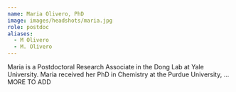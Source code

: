 ```yaml
---
name: Maria Olivero, PhD
image: images/headshots/maria.jpg
role: postdoc
aliases:
  - M Olivero
  - M. Olivero
---
```

Maria is a Postdoctoral Research Associate in the Dong Lab at Yale University. Maria received her PhD in Chemistry at the Purdue University, ... MORE TO ADD

